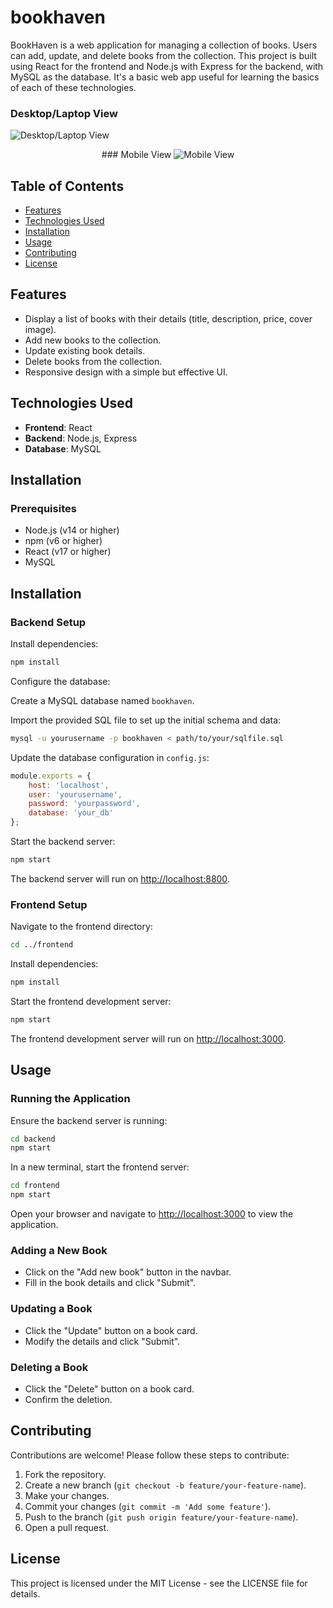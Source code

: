 # bookhaven

BookHaven is a web application for managing a collection of books. Users can add, update, and delete books from the collection. This project is built using React for the frontend and Node.js with Express for the backend, with MySQL as the database. It's a basic web app useful for learning the basics of each of these technologies.

### Desktop/Laptop View
![Desktop/Laptop View](https://github.com/pratt-sark/bookhaven/assets/72748736/833995fc-e933-4706-8fe0-35c5dc8cc051)

<p align="center">
    ### Mobile View
    <img src="https://github.com/pratt-sark/bookhaven/assets/72748736/8a78c5c3-9264-4c60-a268-c17327f9c11b" alt="Mobile View" />
</p>


## Table of Contents

- [Features](#features)
- [Technologies Used](#technologies-used)
- [Installation](#installation)
- [Usage](#usage)
- [Contributing](#contributing)
- [License](#license)

## Features

- Display a list of books with their details (title, description, price, cover image).
- Add new books to the collection.
- Update existing book details.
- Delete books from the collection.
- Responsive design with a simple but effective UI.

## Technologies Used

- **Frontend**: React
- **Backend**: Node.js, Express
- **Database**: MySQL

## Installation

### Prerequisites

- Node.js (v14 or higher)
- npm (v6 or higher)
- React (v17 or higher)
- MySQL


## Installation

### Backend Setup

Install dependencies:

```bash
npm install
```

Configure the database:

Create a MySQL database named `bookhaven`.

Import the provided SQL file to set up the initial schema and data:

```bash
mysql -u yourusername -p bookhaven < path/to/your/sqlfile.sql
```

Update the database configuration in `config.js`:

```javascript
module.exports = {
    host: 'localhost',
    user: 'yourusername',
    password: 'yourpassword',
    database: 'your_db'
};
```

Start the backend server:

```bash
npm start
```

The backend server will run on [http://localhost:8800](http://localhost:8800).

### Frontend Setup

Navigate to the frontend directory:

```bash
cd ../frontend
```

Install dependencies:

```bash
npm install
```

Start the frontend development server:

```bash
npm start
```

The frontend development server will run on [http://localhost:3000](http://localhost:3000).

## Usage

### Running the Application

Ensure the backend server is running:

```bash
cd backend
npm start
```

In a new terminal, start the frontend server:

```bash
cd frontend
npm start
```

Open your browser and navigate to [http://localhost:3000](http://localhost:3000) to view the application.

### Adding a New Book

- Click on the "Add new book" button in the navbar.
- Fill in the book details and click "Submit".

### Updating a Book

- Click the "Update" button on a book card.
- Modify the details and click "Submit".

### Deleting a Book

- Click the "Delete" button on a book card.
- Confirm the deletion.

## Contributing

Contributions are welcome! Please follow these steps to contribute:

1. Fork the repository.
2. Create a new branch (`git checkout -b feature/your-feature-name`).
3. Make your changes.
4. Commit your changes (`git commit -m 'Add some feature'`).
5. Push to the branch (`git push origin feature/your-feature-name`).
6. Open a pull request.

## License

This project is licensed under the MIT License - see the LICENSE file for details.
